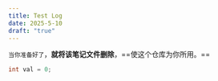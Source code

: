 ```yaml
---
title: Test Log
date: 2025-5-10
draft: "true"
---
```



`当你准备好了`，**就将该笔记文件删除**，==使这个仓库为你所用。==

```Java
int val = 0;
```